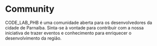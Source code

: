 # Community

CODE_LAB_PHB é uma comunidade aberta para os desenvolvedores da cidade de Parnaíba. Sinta-se à vontade para contribuir com a nossa iniciativa de trazer eventos e conhecimento para enriquecer o desenvolvimento da região.
